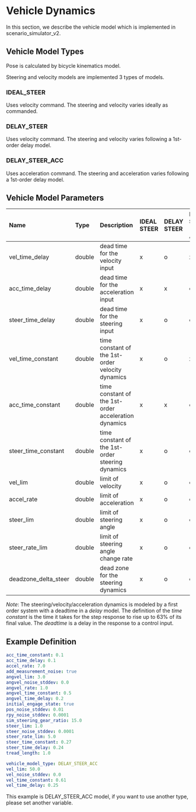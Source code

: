 # Vehicle Dynamics

In this section, we describe the vehicle model which is implemented in scenario_simulator_v2.


## Vehicle Model Types

Pose is calculated by bicycle kinematics model.

Steering and velocity models are implemented 3 types of models.

### IDEAL_STEER
Uses velocity command. The steering and velocity varies ideally as commanded.

### DELAY_STEER 
Uses velocity command. The steering and velocity varies following a 1st-order delay model.

### DELAY_STEER_ACC
Uses acceleration command. The steering and acceleration varies following a 1st-order delay model.

## Vehicle Model Parameters
| Name                 | Type   | Description                                          | IDEAL STEER | DELAY STEER | DELAY STEER 　 ACC | Default value | unit    |
| :------------------- | :----- | :--------------------------------------------------- | :---------- | :---------- | :----------------- | :------------ | :------ |
| vel_time_delay       | double | dead time for the velocity input                     | x           | o           | x                  | 0.25          | [s]     |
| acc_time_delay       | double | dead time for the acceleration input                 | x           | x           | o                  | 0.1           | [s]     |
| steer_time_delay     | double | dead time for the steering input                     | x           | o           | o                  | 0.24          | [s]     |
| vel_time_constant    | double | time constant of the 1st-order velocity dynamics     | x           | o           | x                  | 0.61          | [s]     |
| acc_time_constant    | double | time constant of the 1st-order acceleration dynamics | x           | x           | o                  | 0.1           | [s]     |
| steer_time_constant  | double | time constant of the 1st-order steering dynamics     | x           | o           | o                  | 0.27          | [s]     |
| vel_lim              | double | limit of velocity                                    | x           | o           | o                  | 50.0          | [m/s]   |
| accel_rate           | double | limit of acceleration                                | x           | o           | o                  | 7.0           | [m/ss]  |
| steer_lim            | double | limit of steering angle                              | x           | o           | o                  | 1.0           | [rad]   |
| steer_rate_lim       | double | limit of steering angle change rate                  | x           | o           | o                  | 5.0           | [rad/s] |
| deadzone_delta_steer | double | dead zone for the steering dynamics                  | x           | o           | o                  | 0.0           | [rad]   |

_Note_: The steering/velocity/acceleration dynamics is modeled by a first order system with a deadtime in a _delay_ model. The definition of the _time constant_ is the time it takes for the step response to rise up to 63% of its final value. The _deadtime_ is a delay in the response to a control input.

## Example Definition

```yaml
acc_time_constant: 0.1
acc_time_delay: 0.1
accel_rate: 7.0
add_measurement_noise: true
angvel_lim: 3.0
angvel_noise_stddev: 0.0
angvel_rate: 1.0
angvel_time_constant: 0.5
angvel_time_delay: 0.2
initial_engage_state: true
pos_noise_stddev: 0.01
rpy_noise_stddev: 0.0001
sim_steering_gear_ratio: 15.0
steer_lim: 1.0
steer_noise_stddev: 0.0001
steer_rate_lim: 5.0
steer_time_constant: 0.27
steer_time_delay: 0.24
tread_length: 1.0

vehicle_model_type: DELAY_STEER_ACC
vel_lim: 50.0
vel_noise_stddev: 0.0
vel_time_constant: 0.61
vel_time_delay: 0.25
```

This example is DELAY_STEER_ACC model, if you want to use another type, please set another variable.

